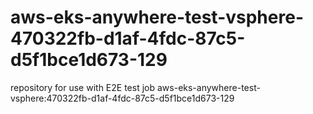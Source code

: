 # aws-eks-anywhere-test-vsphere-470322fb-d1af-4fdc-87c5-d5f1bce1d673-129
repository for use with E2E test job aws-eks-anywhere-test-vsphere:470322fb-d1af-4fdc-87c5-d5f1bce1d673-129
